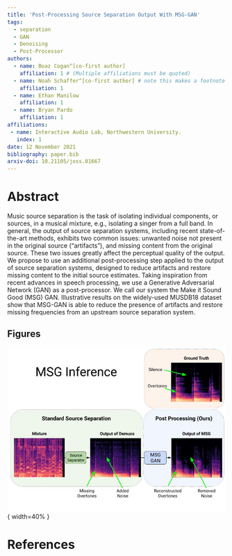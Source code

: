 ```yaml
---
title: 'Post-Processing Source Separation Output With MSG-GAN'
tags:
  - separation
  - GAN
  - Denoising
  - Post-Processor
authors:
  - name: Boaz Cogan^[co-first author] 
    affiliation: 1 # (Multiple affiliations must be quoted)
  - name: Noah Schaffer^[co-first author] # note this makes a footnote saying 'co-first author'
    affiliation: 1
  - name: Ethan Manilow
    affiliation: 1
  - name: Bryan Pardo
    affiliation: 1
affiliations:
 - name: Interactive Audio Lab, Northwestern University.
   index: 1
date: 12 November 2021
bibliography: paper.bib
arxiv-doi: 10.21105/joss.01667
---
```


# Abstract

Music source separation is the task of isolating individual components, or sources, in a musical mixture, e.g., isolating a singer from a full band. In general, the output of source separation systems, including recent state-of-the-art methods, exhibits two common issues: unwanted noise not present in the original source (“artifacts”), and missing content from the original source. These two issues greatly affect the perceptual quality of the output.  We propose to use an additional post-processing step applied to the output of source separation systems, designed to reduce artifacts and restore missing content to the initial source estimates. Taking inspiration from recent advances in speech processing, we use a Generative Adversarial Network (GAN) as a post-processor. We call our system the Make it Sound Good (MSG) GAN. Illustrative results on the widely-used MUSDB18 dataset show that MSG-GAN is able to reduce the presence of artifacts and restore missing frequencies from an upstream source separation system. 

## Figures
![MSG Figure](https://raw.githubusercontent.com/boazcogan/mdx-submissions21/Cogan-Schaffer-Manilow-Pardo/MSG%20Figure.jpg){ width=40% }

# References


